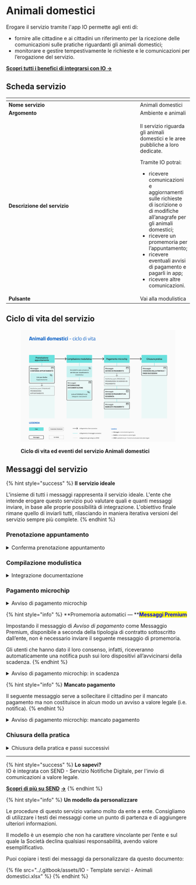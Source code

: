 # Animali domestici

Erogare il servizio tramite l'app IO permette agli enti di:

* fornire alle cittadine e ai cittadini un riferimento per la ricezione delle comunicazioni sulle pratiche riguardanti gli animali domestici;
* monitorare e gestire tempestivamente le richieste e le comunicazioni per l’erogazione del servizio.

[**Scopri tutti i benefici di integrarsi con IO →** ](https://docs.pagopa.it/manuale-servizi/lapp-io/cose-io-e-qual-e-il-suo-obiettivo#perche-un-ente-dovrebbe-integrarsi-con-io)

## Scheda servizio <a href="#scheda-servizio" id="scheda-servizio"></a>

<table data-header-hidden><thead><tr><th width="373"></th><th></th></tr></thead><tbody><tr><td><strong>Nome servizio</strong></td><td>Animali domestici</td></tr><tr><td><strong>Argomento</strong></td><td>Ambiente e animali</td></tr><tr><td><strong>Descrizione del servizio</strong></td><td><p>Il servizio riguarda gli animali domestici e le aree pubbliche a loro dedicate.</p><p></p><p>Tramite IO potrai:</p><ul><li>ricevere comunicazioni e aggiornamenti sulle richieste di iscrizione o di modifiche all’anagrafe per gli animali domestici;</li><li>ricevere un promemoria per l’appuntamento;</li><li>ricevere eventuali avvisi di pagamento e pagarli in app;</li><li>ricevere altre comunicazioni.</li></ul></td></tr><tr><td><strong>Pulsante</strong></td><td>Vai alla modulistica</td></tr></tbody></table>

## Ciclo di vita del servizio

<figure><img src="../.gitbook/assets/image (1) (1).png" alt=""><figcaption><p><strong>Ciclo di vita ed eventi del servizio Animali domestici</strong></p></figcaption></figure>

## Messaggi del servizio

{% hint style="success" %}
**Il servizio ideale**

L'insieme di tutti i messaggi rappresenta il servizio ideale. L'ente che intende erogare questo servizio può valutare quali e quanti messaggi inviare, in base alle proprie possibilità di integrazione. L'obiettivo finale rimane quello di inviarli tutti, rilasciando in maniera iterativa versioni del servizio sempre più complete.
{% endhint %}

### Prenotazione appuntamento

<details>

<summary>Conferma prenotazione appuntamento</summary>

:sparkles:<mark style="color:blue;">**Messaggio Premium**</mark> — Se hai un contratto Premium, ti consigliamo di configurare questo messaggio con promemoria Premium: i destinatari verranno avvisati dell‘avvicinarsi dell'appuntamento tramite notifica push.

***

**🖋 Titolo del messaggio:** Il tuo appuntamento

🗒 **Testo del messaggio**:&#x20;

Hai prenotato un appuntamento per \<oggetto dell'appuntamento>.

**Dove:** \<indirizzo>

**Quando:** il \<gg/mm/aaaa> alle \<hh:mm>

Per ulteriori informazioni, \[visita questo sito]\(URL).

**🪄 Pulsante**: Disdici appuntamento

***

**Destinatari**: I cittadini residenti nell’area di azione del servizio che hanno prenotato un appuntamento per pratiche riguardanti i propri animali domestici.

**Quando inviarlo**: Quando l’appuntamento è confermato.

**User story**: Come cittadino voglio ricevere conferma dei miei appuntamenti.

</details>

### Compilazione modulistica

<details>

<summary>Integrazione documentazione</summary>

**🖋  Titolo del messaggio:** Richiesta di integrazione

🗒 **Testo del messaggio:**

Per elaborare la tua richiesta di \<oggetto della richiesta> abbiamo bisogno di ricevere entro il \<gg/mm/aaaa> altri documenti.

Consulta il riepilogo della richiesta, \[visita questo sito]\(URL).

**🪄 Pulsante:** Aggiungi documenti

***

**Destinatari:** I cittadini residenti nell’area di azione del servizio che hanno avviato una pratica riguardante i propri animali domestici.

**Quando inviarlo:** Quando l’ente ha bisogno di ulteriori documenti per l’elaborazione della richiesta.

**User story:** Come cittadino voglio ricevere aggiornamenti sullo stato di avanzamento della mia richiesta.

</details>

### Pagamento microchip

<details>

<summary>Avviso di pagamento microchip</summary>

:sparkles:<mark style="color:blue;">**Messaggio Premium**</mark> — Se hai un contratto Premium, ti consigliamo di configurare questo messaggio con promemoria Premium: i destinatari verranno avvisati dell‘avvicinarsi della scadenza tramite notifica push.

***

**🖋 Titolo del messaggio:** Hai un nuovo avviso di pagamento

🗒 **Testo del messaggio:**

C'è un avviso da pagare intestato a \<nome> \<cognome> e relativo a \<causale>.

**Devi pagare:** <00,00> €

**Entro il:** \<gg/mm/aaaa>

Puoi pagare direttamente in app premendo “Vedi Avviso”, oppure tramite tutti i canali di pagamento della piattaforma pagoPA e le altre modalità di pagamento offerte dell'ente creditore.

Se hai già provveduto a pagare l'avviso, ignora questo messaggio.

Per maggiori informazioni o per richiedere assistenza, contattaci tramite i canali che trovi nella scheda servizio.

In fase di pagamento, se previsto dall'ente, l'importo riportato nel messaggio potrebbe subire variazioni.

**🪄 Pulsante:** Vedi Avviso

***

**Destinatari:** I cittadini residenti nell’area di azione del servizio che hanno richiesto l’iscrizione del proprio animale domestico all’anagrafe degli animali da affezione.

**Quando inviarlo:** Quando è necessario effettuare il pagamento del microchip.

**User story:** Come cittadino voglio ricevere comunicazione quando è possibile effettuare il pagamento.

</details>

{% hint style="info" %}
**Promemoria automatici — **<mark style="color:blue;">**Messaggi Premium**</mark>

Impostando il messaggio di _Avviso di pagamento_ come Messaggio Premium, disponibile a seconda della tipologia di contratto sottoscritto dall’ente, non è necessario inviare il seguente messaggio di promemoria.

Gli utenti che hanno dato il loro consenso, infatti, riceveranno automaticamente una notifica push sui loro dispositivi all’avvicinarsi della scadenza.
{% endhint %}

<details>

<summary>Avviso di pagamento microchip: in scadenza</summary>

**🖋 Titolo del messaggio:** Hai un pagamento in scadenza

🗒 **Testo del messaggio:**

Il tuo pagamento per \<causale> sta per scadere.

Se hai già provveduto a pagare l'avviso, ignora questo messaggio.

**🪄  Pulsante:** Vedi Avviso

***

**Destinatari:** I cittadini residenti nell’area di azione del servizio che hanno richiesto l’iscrizione del proprio animale domestico all’anagrafe degli animali da affezione.

**Quando inviarlo:** Quando il pagamento del microchip è prossimo alla scadenza.

**User story:** Come cittadino voglio ricevere un promemoria per i pagamenti in scadenza.

</details>

{% hint style="info" %}
**Mancato pagamento**

Il seguente messaggio serve a sollecitare il cittadino per il mancato pagamento ma non costituisce in alcun modo un avviso a valore legale (i.e. notifica).
{% endhint %}

<details>

<summary>Avviso di pagamento microchip: mancato pagamento</summary>

**🖋  Titolo del messaggio:** Pagamento non effettuato

🗒 **Testo del messaggio:**

Il tuo pagamento per \<causale> è scaduto il \<gg/mm/aaaa>.

Se hai già provveduto a pagare l'avviso, ignora questo messaggio.

**🪄  Pulsante:** Vedi Avviso

***

**Destinatari:** I cittadini residenti nell’area di azione del servizio che hanno richiesto l’iscrizione del proprio animale domestico all’anagrafe degli animali da affezione.

**Quando inviarlo:** Quando il pagamento non è stato effettuato entro il termine.

**User story:** Come cittadino voglio ricevere comunicazione di pagamenti non effettuati.

</details>

### Chiusura della pratica

<details>

<summary>Chiusura della pratica e passi successivi</summary>

L'invio di questo messaggio serve a comunicare al cittadino i passi successivi alla chiusura della pratica. **Se la chiusura della pratica non implica alcuna azione successiva, consigliamo di non inviare questo messaggio**.

***

**🖋 Titolo del messaggio:** La tua pratica si è conclusa

🗒 **Testo del messaggio:**

Il \<gg/mm/aaaa> la tua pratica per \<oggetto della pratica> si è conclusa.

\[Inserire qui ulteriori passi successivi per il cittadino]

**🪄 Pulsante:** n/a

***

**Destinatari:** I cittadini residenti nell’area di azione del servizio che hanno avviato una pratica riguardante i propri animali domestici.

**Quando inviarlo:** Quando l’ente chiude la pratica ed è necessario comunicare al cittadino ulteriori azioni da compiere.

**User story:** Come cittadino voglio ricevere aggiornamenti sullo stato delle pratiche a mio nome.

</details>

***

{% hint style="success" %}
**Lo sapevi?**\
IO è integrata con SEND - Servizio Notifiche Digitale, per l'invio di comunicazioni a valore legale.

[**Scopri di più su SEND**](https://notifichedigitali.pagopa.it/) [**->**](https://www.pagopa.it/it/prodotti-e-servizi/piattaforma-notifiche-digitali)
{% endhint %}

{% hint style="info" %}
**Un modello da personalizzare**

Le procedure di questo servizio variano molto da ente a ente. Consigliamo di utilizzare i testi dei messaggi come un punto di partenza e di aggiungere ulteriori informazioni.&#x20;

Il modello è un esempio che non ha carattere vincolante per l’ente e sul quale la Società declina qualsiasi responsabilità, avendo valore esemplificativo.

Puoi copiare i testi dei messaggi da personalizzare da questo documento:

{% file src="../.gitbook/assets/IO - Template servizi - Animali domestici.xlsx" %}
{% endhint %}
